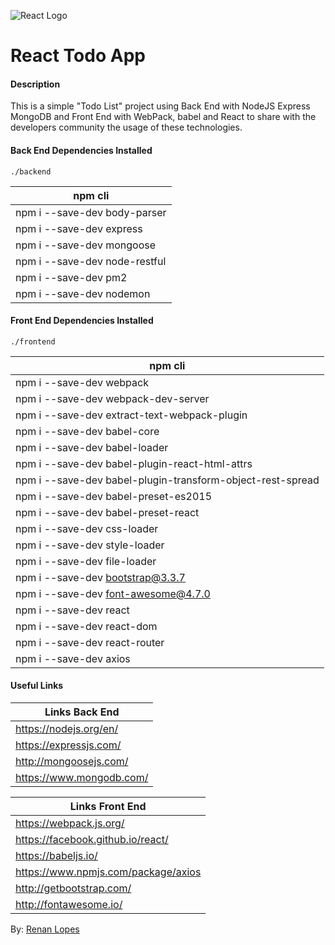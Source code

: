 ![React Logo](http://renanlopes.com/img/external-logos/react.png)

# React Todo App

#### Description

This is a simple "Todo List" project using Back End with NodeJS Express MongoDB and Front End with WebPack, babel and React to share with the developers community the usage of these technologies.

#### Back End Dependencies Installed

```./backend```

| npm cli |
| ----- |
| npm i --save-dev body-parser |
| npm i --save-dev express |
| npm i --save-dev mongoose |
| npm i --save-dev node-restful |
| npm i --save-dev pm2 |
| npm i --save-dev nodemon |

#### Front End Dependencies Installed

```./frontend```

| npm cli |
| ----- |
| npm i --save-dev webpack |
| npm i --save-dev webpack-dev-server |
| npm i --save-dev extract-text-webpack-plugin |
| npm i --save-dev babel-core |
| npm i --save-dev babel-loader |
| npm i --save-dev babel-plugin-react-html-attrs |
| npm i --save-dev babel-plugin-transform-object-rest-spread |
| npm i --save-dev babel-preset-es2015 |
| npm i --save-dev babel-preset-react |
| npm i --save-dev css-loader |
| npm i --save-dev style-loader |
| npm i --save-dev file-loader |
| npm i --save-dev bootstrap@3.3.7 |
| npm i --save-dev font-awesome@4.7.0 |
| npm i --save-dev react |
| npm i --save-dev react-dom |
| npm i --save-dev react-router |
| npm i --save-dev axios |


#### Useful Links

| Links Back End |
| ----- |
| https://nodejs.org/en/ |
| https://expressjs.com/ |
| http://mongoosejs.com/ |
| https://www.mongodb.com/ |

| Links Front End |
| ----- |
| https://webpack.js.org/ |
| https://facebook.github.io/react/ |
| https://babeljs.io/ |
| https://www.npmjs.com/package/axios |
| http://getbootstrap.com/ |
| http://fontawesome.io/ |


By: [Renan Lopes](https://www.renanlopes.com/)
